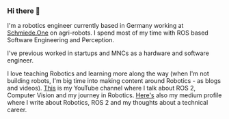 ### Hi there 👋

I'm a robotics engineer currently based in Germany working at [Schmiede.One](https://schmiede.one/) on agri-robots. I spend most of my time with ROS based Software Engineering and Perception.

I've previous worked in startups and MNCs as a hardware and software engineer.

I love teaching Robotics and learning more along the way (when I'm not building robots, I'm big time into making content around Robotics - as blogs and videos). [This](https://www.youtube.com/channel/UCPN4BAonS7QhKI-tODaA9cA) is my YouTube channel where I talk about ROS 2, Computer Vision and my journey in Robotics. [Here's](https://medium.com/@thehummingbird) also my medium profile where I write about Robotics, ROS 2 and my thoughts about a technical career.
